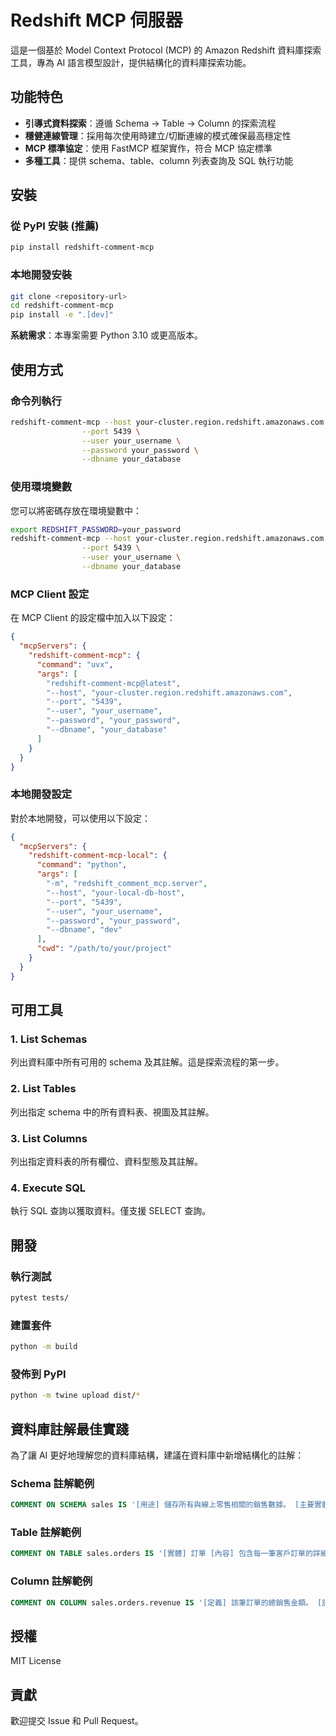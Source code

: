 # Redshift MCP 伺服器

這是一個基於 Model Context Protocol (MCP) 的 Amazon Redshift 資料庫探索工具，專為 AI 語言模型設計，提供結構化的資料庫探索功能。

## 功能特色

- **引導式資料探索**：遵循 Schema → Table → Column 的探索流程
- **穩健連線管理**：採用每次使用時建立/切斷連線的模式確保最高穩定性
- **MCP 標準協定**：使用 FastMCP 框架實作，符合 MCP 協定標準
- **多種工具**：提供 schema、table、column 列表查詢及 SQL 執行功能

## 安裝

### 從 PyPI 安裝 (推薦)

```bash
pip install redshift-comment-mcp
```

### 本地開發安裝

```bash
git clone <repository-url>
cd redshift-comment-mcp
pip install -e ".[dev]"
```

**系統需求**：本專案需要 Python 3.10 或更高版本。

## 使用方式

### 命令列執行

```bash
redshift-comment-mcp --host your-cluster.region.redshift.amazonaws.com \
                --port 5439 \
                --user your_username \
                --password your_password \
                --dbname your_database
```

### 使用環境變數

您可以將密碼存放在環境變數中：

```bash
export REDSHIFT_PASSWORD=your_password
redshift-comment-mcp --host your-cluster.region.redshift.amazonaws.com \
                --port 5439 \
                --user your_username \
                --dbname your_database
```

### MCP Client 設定

在 MCP Client 的設定檔中加入以下設定：

```json
{
  "mcpServers": {
    "redshift-comment-mcp": {
      "command": "uvx",
      "args": [
        "redshift-comment-mcp@latest",
        "--host", "your-cluster.region.redshift.amazonaws.com",
        "--port", "5439",
        "--user", "your_username",
        "--password", "your_password",
        "--dbname", "your_database"
      ]
    }
  }
}
```

### 本地開發設定

對於本地開發，可以使用以下設定：

```json
{
  "mcpServers": {
    "redshift-comment-mcp-local": {
      "command": "python",
      "args": [
        "-m", "redshift_comment_mcp.server",
        "--host", "your-local-db-host",
        "--port", "5439",
        "--user", "your_username",
        "--password", "your_password",
        "--dbname", "dev"
      ],
      "cwd": "/path/to/your/project"
    }
  }
}
```

## 可用工具

### 1. List Schemas
列出資料庫中所有可用的 schema 及其註解。這是探索流程的第一步。

### 2. List Tables
列出指定 schema 中的所有資料表、視圖及其註解。

### 3. List Columns
列出指定資料表的所有欄位、資料型態及其註解。

### 4. Execute SQL
執行 SQL 查詢以獲取資料。僅支援 SELECT 查詢。

## 開發

### 執行測試

```bash
pytest tests/
```

### 建置套件

```bash
python -m build
```

### 發佈到 PyPI

```bash
python -m twine upload dist/*
```

## 資料庫註解最佳實踐

為了讓 AI 更好地理解您的資料庫結構，建議在資料庫中新增結構化的註解：

### Schema 註解範例
```sql
COMMENT ON SCHEMA sales IS '[用途] 儲存所有與線上零售相關的銷售數據。 [主要實體] 訂單, 客戶, 產品';
```

### Table 註解範例
```sql
COMMENT ON TABLE sales.orders IS '[實體] 訂單 [內容] 包含每一筆客戶訂單的詳細記錄。 [PK] order_id [FK] customer_id -> customers.customer_id';
```

### Column 註解範例
```sql
COMMENT ON COLUMN sales.orders.revenue IS '[定義] 該筆訂單的總銷售金額。 [語意類型] Metric [單位] 新台幣 [計算方式] 未稅商品總價 + 稅金 - 折扣。';
```

## 授權

MIT License

## 貢獻

歡迎提交 Issue 和 Pull Request。